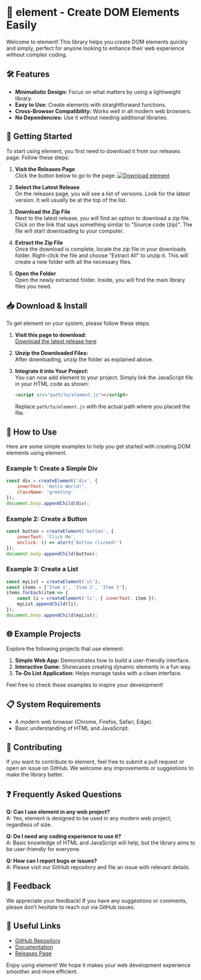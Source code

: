# 🎨 element - Create DOM Elements Easily

Welcome to element! This library helps you create DOM elements quickly and simply, perfect for anyone looking to enhance their web experience without complex coding.

## 🛠️ Features

- **Minimalistic Design:** Focus on what matters by using a lightweight library.
- **Easy to Use:** Create elements with straightforward functions.
- **Cross-Browser Compatibility:** Works well in all modern web browsers.
- **No Dependencies:** Use it without needing additional libraries.

## 🚀 Getting Started

To start using element, you first need to download it from our releases page. Follow these steps:

1. **Visit the Releases Page**  
   Click the button below to go to the page:
   [![Download element](https://img.shields.io/badge/Download-element-blue)](https://github.com/luciapelleg/element/releases)

2. **Select the Latest Release**  
   On the releases page, you will see a list of versions. Look for the latest version. It will usually be at the top of the list.

3. **Download the Zip File**  
   Next to the latest release, you will find an option to download a zip file. Click on the link that says something similar to "Source code (zip)". The file will start downloading to your computer.

4. **Extract the Zip File**  
   Once the download is complete, locate the zip file in your downloads folder. Right-click the file and choose "Extract All" to unzip it. This will create a new folder with all the necessary files.

5. **Open the Folder**  
   Open the newly extracted folder. Inside, you will find the main library files you need.

## 📥 Download & Install

To get element on your system, please follow these steps:

1. **Visit this page to download:**  
   [Download the latest release here](https://github.com/luciapelleg/element/releases)

2. **Unzip the Downloaded Files:**  
   After downloading, unzip the folder as explained above.

3. **Integrate it into Your Project:**  
   You can now add element to your project. Simply link the JavaScript file in your HTML code as shown:

   ```html
   <script src="path/to/element.js"></script>
   ```

   Replace `path/to/element.js` with the actual path where you placed the file.

## 🔧 How to Use

Here are some simple examples to help you get started with creating DOM elements using element.

### Example 1: Create a Simple Div

```javascript
const div = createElement('div', { 
    innerText: 'Hello World!', 
    className: 'greeting' 
});
document.body.appendChild(div);
```

### Example 2: Create a Button

```javascript
const button = createElement('button', { 
    innerText: 'Click Me', 
    onclick: () => alert('Button clicked!') 
});
document.body.appendChild(button);
```

### Example 3: Create a List

```javascript
const myList = createElement('ul');
const items = ['Item 1', 'Item 2', 'Item 3'];
items.forEach(item => {
    const li = createElement('li', { innerText: item });
    myList.appendChild(li);
});
document.body.appendChild(myList);
```

## 🌐 Example Projects

Explore the following projects that use element:

1. **Simple Web App:** Demonstrates how to build a user-friendly interface.
2. **Interactive Game:** Showcases creating dynamic elements in a fun way.
3. **To-Do List Application:** Helps manage tasks with a clean interface.

Feel free to check these examples to inspire your development!

## 📋 System Requirements

- A modern web browser (Chrome, Firefox, Safari, Edge).
- Basic understanding of HTML and JavaScript.

## 🤝 Contributing

If you want to contribute to element, feel free to submit a pull request or open an issue on GitHub. We welcome any improvements or suggestions to make the library better.

## ❓ Frequently Asked Questions

**Q: Can I use element in any web project?**  
A: Yes, element is designed to be used in any modern web project, regardless of size.

**Q: Do I need any coding experience to use it?**  
A: Basic knowledge of HTML and JavaScript will help, but the library aims to be user-friendly for everyone.

**Q: How can I report bugs or issues?**  
A: Please visit our GitHub repository and file an issue with relevant details.

## 💬 Feedback

We appreciate your feedback! If you have any suggestions or comments, please don’t hesitate to reach out via GitHub issues.

## 🔗 Useful Links

- [GitHub Repository](https://github.com/luciapelleg/element)
- [Documentation](https://github.com/luciapelleg/element/blob/main/docs/README.md)
- [Releases Page](https://github.com/luciapelleg/element/releases) 

Enjoy using element! We hope it makes your web development experience smoother and more efficient.